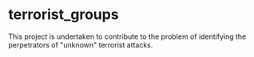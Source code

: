 # terrorist_groups
This project is undertaken to contribute to the problem of identifying the perpetrators of "unknown" terrorist attacks.
